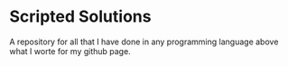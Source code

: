 # Scripted Solutions
A repository for all that I have done in any programming language above what I worte for my github page.
